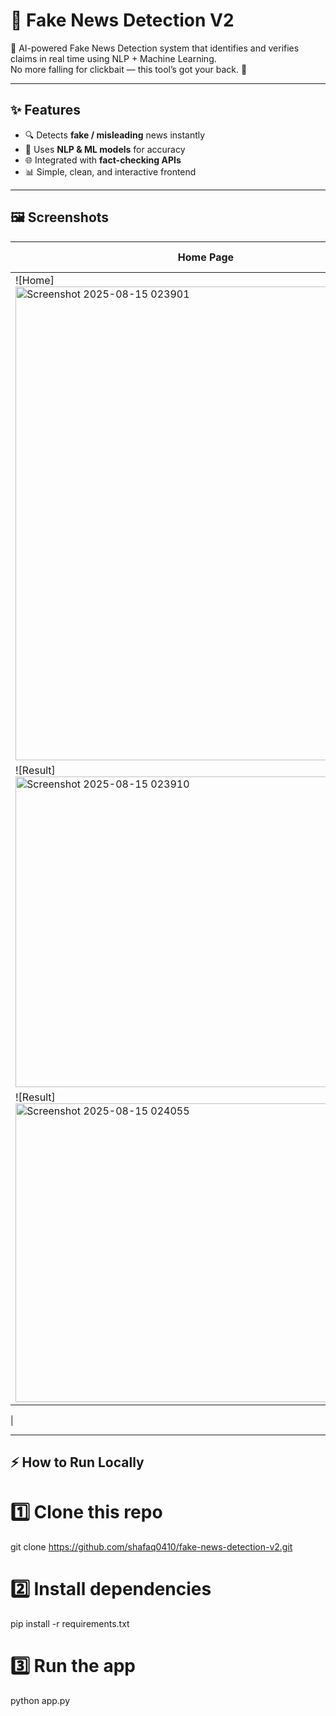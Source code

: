 # 📰 Fake News Detection V2  

🚀 AI-powered Fake News Detection system that identifies and verifies claims in real time using NLP + Machine Learning.  
No more falling for clickbait — this tool’s got your back. 💪  

---

## ✨ Features  
- 🔍 Detects **fake / misleading** news instantly  
- 🧠 Uses **NLP & ML models** for accuracy  
- 🌐 Integrated with **fact-checking APIs**  
- 📊 Simple, clean, and interactive frontend  

---

## 🖼️ Screenshots  
| Home Page | Prediction Result | API in Action |
|-----------|------------------|---------------|
| ![Home]<img width="609" height="758" alt="Screenshot 2025-08-15 023901" src="https://github.com/user-attachments/assets/4f09ce58-adc2-4fea-a7f4-3f78b7987c38" />
 | ![Result]<img width="585" height="497" alt="Screenshot 2025-08-15 023910" src="https://github.com/user-attachments/assets/cbebea28-77b0-465a-9a9b-9685c8a581a0" />
 | ![Result]<img width="581" height="478" alt="Screenshot 2025-08-15 024055" src="https://github.com/user-attachments/assets/c3a61fd4-6e55-4722-a77a-b38324c39b14" />
 |

---

## ⚡ How to Run Locally  

# 1️⃣ Clone this repo
git clone https://github.com/shafaq0410/fake-news-detection-v2.git

# 2️⃣ Install dependencies
pip install -r requirements.txt

# 3️⃣ Run the app
python app.py
